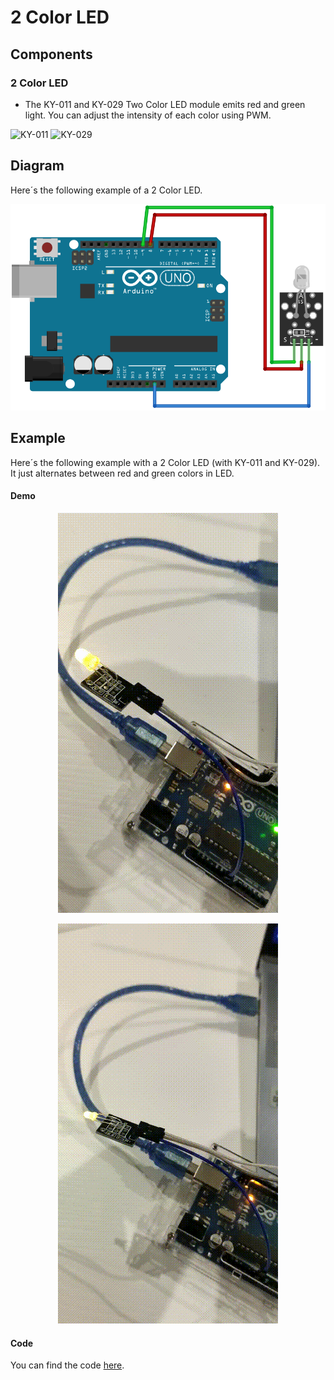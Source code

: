 # 2 Color LED

## Components 
### 2 Color LED

* The KY-011 and KY-029 Two Color LED module emits red and green light. You can adjust the intensity of each color using PWM.

<img title="KY-011" src="https://arduinomodules.info/wp-content/uploads/ky-011_two_color_led_module-240x240.jpg" width=200/>

<img title="KY-029" src="https://arduinomodules.info/wp-content/uploads/ky-029_dual_color_led_module-240x240.jpg" width=200/>

## Diagram

Here´s the following example of a 2 Color LED.

![2 Color LED diagram](./img/2_Color_LED_diagram.png)

## Example

Here´s the following example with a 2 Color LED (with KY-011 and KY-029). It just alternates between red and green colors in LED.

#### Demo
<p align="center"><img src="./img/2_Color_LED_KY011_demo.gif"/></p>

<p align="center"><img src="./img/2_Color_LED_KY029_demo.gif"/></p>

#### Code

You can find the code [here](./2_Color_LED.ino).
